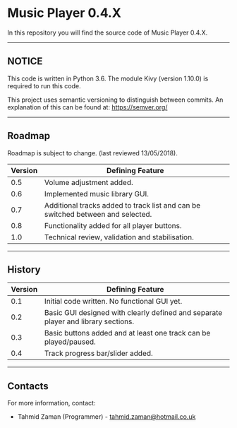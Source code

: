 # Music Player 0.4.X

In this repository you will find the source code of Music Player 0.4.X.


----------
## NOTICE

This code is written in Python 3.6. The module Kivy (version 1.10.0) is required to run this code.

This project uses semantic versioning to distinguish between commits. An explanation of this can be found at: https://semver.org/

----------

## Roadmap

Roadmap is subject to change. (last reviewed 13/05/2018).

| Version |	Defining Feature  |
|--|--|
| 0.5 | Volume adjustment added. |
| 0.6 | Implemented music library GUI. |
| 0.7 | Additional tracks added to track list and can be switched between and selected. |
| 0.8 | Functionality added for all player buttons. |
| 1.0 | Technical review, validation and stabilisation. |



----------


## History
| Version |	Defining Feature  |
|--|--|
| 0.1 | Initial code written. No functional GUI yet. |
| 0.2 | Basic GUI designed with clearly defined and separate player and library sections.|
| 0.3 | Basic buttons added and at least one track can be played/paused. |
| 0.4 | Track progress bar/slider added. |



----------


## Contacts
For more information, contact:

 - Tahmid Zaman (Programmer) - tahmid.zaman@hotmail.co.uk
